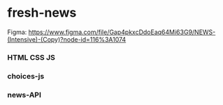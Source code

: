 # fresh-news

Figma:
https://www.figma.com/file/Gap4pkxcDdoEaq64Mi63G9/NEWS-(Intensive)-(Copy)?node-id=116%3A1074

### HTML CSS JS
### choices-js
### news-API
